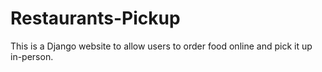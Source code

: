 # Restaurants-Pickup

This is a Django website to allow users to order food online and pick it up in-person.
